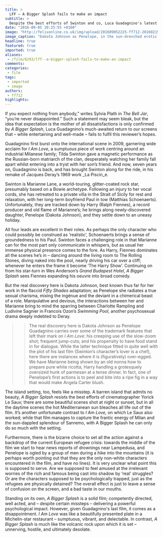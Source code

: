```yaml
---
title: >
  LFF – A Bigger Splash fails to make an impact
subtitle: >
  Despite the best efforts of Swinton and co, Luca Guadagnino's latest dissapoints
date: "2016-09-05 20:25:55 +0100"
image: "http://felixonline.co.uk/img/upload/201609052225-ff712-201602191135-felix-a-bigger-splash-3.jpg"
image_caption: "Dakota Johnson as Penelope, in the sun-drenched erotic thriller A Bigger Splash. "
headline: true
featured: true
imported: true
aliases:
 - /film/6293/lff--a-bigger-splash-fails-to-make-an-impact
comments:
categories:
 - film
tags:
 - imported
 - image
authors:
 - ff712
highlights:
---
```


If you expect nothing from anybody,” writes Sylvia Plath in _The Bell Jar_, “you’re never disappointed.” Such a statement may seem bleak, but the idea that expectation is the mother of all dissatisfactions is only confirmed by _A Bigger Splash_, Luca Guadagnino’s much-awaited return to our screens that – while entertaining and well-made – fails to fulfil this reviewer’s hopes.

Guadagnino first burst onto the international scene in 2009, garnering wide acclaim for _I Am Love_, a sumptuous piece of work centring around an industrial Milanese family; Tilda Swinton gave a magnetic performance as the Russian-born matriarch of the clan, desperately watching her family fall apart whilst entering into a tryst with her son’s friend. And now, seven years on, Guadagnino is back, and has brought Swinton along for the ride, in his remake of Jacques Deray’s 1969 work _La Piscin_e.

Swinton is Marianne Lane, a world-touring, glitter-coated rock star, presumably based on a Bowie archetype. Following an injury to her vocal cords, she has retreated to a private villa in the Strait of Sicily for rest and relaxation, with her long-term boyfriend Paul in tow (Matthias Schoenaerts). Unfortunately, they are tracked down by Harry (Ralph Fiennes), a record producer and old flame of Marianne’s; he brings along newly-discovered daughter, Penelope (Dakota Johnson), and they settle down to an uneasy holiday.

All four leads are excellent in their roles. As perhaps the only character who could possibly be construed as ‘realistic’, Schoenaerts brings a sense of groundedness to his Paul. Swinton faces a challenging role in that Marianne can for the most part only communicate in whispers, but as usual her immense physical presence comes to the fore. As Harry, Fiennes dominates all the scenes he’s in – dancing around the living room to The Rolling Stones, diving naked into the pool, nearly driving his car over a cliff; whenever he enters the frame it become ‘The Harry Show’. Continuing on from his star-turn in Wes Anderson’s _Grand Budapest Hotel_, _A Bigger Splash_ sees Fiennes expanding his oeuvre into broad comedy.

But the real discovery here is Dakota Johnson, best known thus far for her work in the flaccid _Fifty Shades_ adaptation; as Penelope she radiates a true sexual charisma, mixing the ingénue and the deviant in a chimerical beast of a role. Manipulative and devious, the interactions between her and Marianne bring to mind the sparring between Charlotte Rampling and Ludivine Sagnier in Francois Ozon’s _Swimming Pool,_ another psychosexual drama deeply indebted to Deray.
> > The real discovery here is Dakota Johnson as Penelope
Guadagnino carries over some of the trademark features that left their mark on _I Am Love_: his creeping use of the slow-zoom shot; frequent jump-cuts; and his propensity to have food stand in for dialogue. While the latter technique fitted in quite well with the plot of his last film (Swinton’s character’s lover is a chef), here there are instances where it is (figuratively) over-egged. We have Marianne being shown by an old nonna how to prepare pure white ricotta, Harry handling a grotesquely oversized hunk of parmesan at a tense dinner. In fact, one of Penelope’s first actions is to peel and bite into a ripe fig in a way that would make Angela Carter blush.

The island setting, too, feels like a misstep. A barren island that admits no beauty, _A Bigger Splash_ resists the best efforts of cinematographer Yorick Le Saux; there are some beautiful scenes shot at night or sunset, but in all the daytime scenes the hot Mediterranean sun bleaches all life out of the film. It’s another unfortunate contrast to _I Am Love,_ on which Le Saux also worked; while that film manages to capture the frantic energy of Milan and the sun-dappled splendour of Sanremo, with A Bigger Splash he can only do so much with the setting.

Furthermore, there is the bizarre choice to set all the action against a backdrop of the current European refugee crisis: towards the middle of the film we start to hear news reports of drownings near Lampedusa, and Penelope is ogled by a group of men during a hike into the mountains (it is perhaps worth pointing out that they are the only non-white characters encountered in the film, and have no lines). It is very unclear what point this is supposed to serve. Are we supposed to feel amused at the irrelevant worries of the rich and famous being cast into shadow by ‘real’ struggles? Or are the characters supposed to be psychologically trapped, just as the refugees are physically detained? The overall effect is just to leave a sense of confusion on the screen, and a bad taste in our mouths.

Standing on its own, _A Bigger Splash_ is a solid film; competently directed, well acted, and – despite certain missteps – delivering a powerful psychological impact. However, given Guadagnino's last film, it comes as a disappointment. _I Am Love_ was like a beautifully presented plate in a Michelin-star restaurant – sumptuous, vibrant, and delectable. In contrast, _A Bigger Splash_ is much like the volcanic rock upon which it is set – unnerving, hostile, and ultimately desolate.

